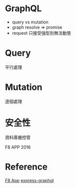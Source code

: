# GraphQL
* query vs mutation
* graph resolve => promise
* request 只接受強型別無法動態

# Query
平行處理

# Mutation
逐個處理

# 安全性
資料庫層控管

F8 APP 2016


# Reference
[F8 App](https://github.com/fbsamples/f8app)
[express-graphql](https://github.com/graphql/express-graphql)
